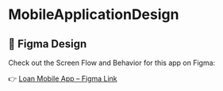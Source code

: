 # MobileApplicationDesign

## 📱 Figma Design

Check out the Screen Flow and Behavior for this app on Figma:

👉 [Loan Mobile App – Figma Link](https://www.figma.com/design/Yij6EBCBzUnmKkwaGMklKZ/Loan-Mobile-App?node-id=0-1&p=f&t=jQ1C1N8a8H7xBpF7-0)
